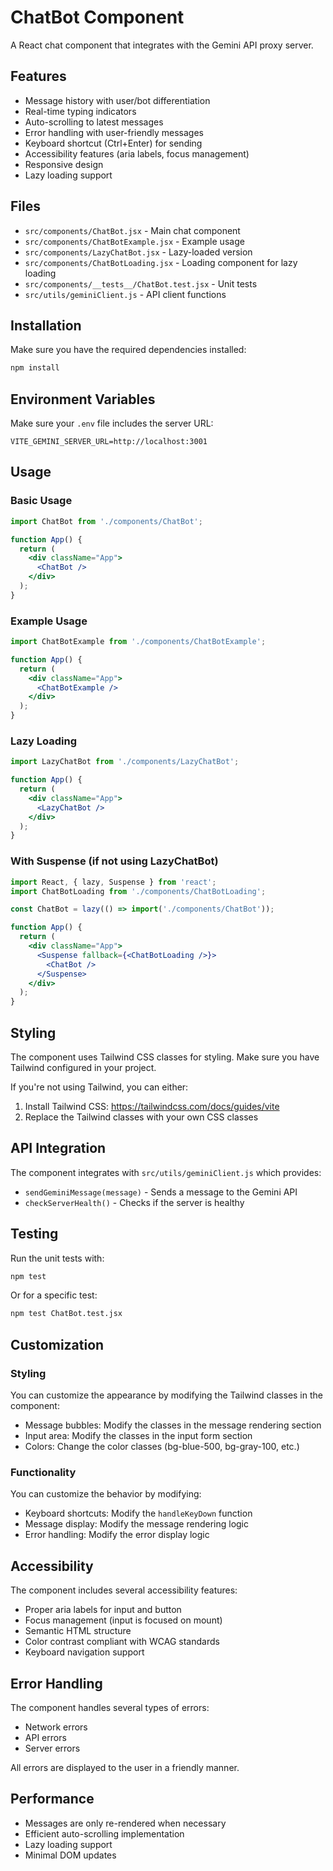 # ChatBot Component

A React chat component that integrates with the Gemini API proxy server.

## Features

- Message history with user/bot differentiation
- Real-time typing indicators
- Auto-scrolling to latest messages
- Error handling with user-friendly messages
- Keyboard shortcut (Ctrl+Enter) for sending
- Accessibility features (aria labels, focus management)
- Responsive design
- Lazy loading support

## Files

- `src/components/ChatBot.jsx` - Main chat component
- `src/components/ChatBotExample.jsx` - Example usage
- `src/components/LazyChatBot.jsx` - Lazy-loaded version
- `src/components/ChatBotLoading.jsx` - Loading component for lazy loading
- `src/components/__tests__/ChatBot.test.jsx` - Unit tests
- `src/utils/geminiClient.js` - API client functions

## Installation

Make sure you have the required dependencies installed:

```bash
npm install
```

## Environment Variables

Make sure your `.env` file includes the server URL:

```env
VITE_GEMINI_SERVER_URL=http://localhost:3001
```

## Usage

### Basic Usage

```jsx
import ChatBot from './components/ChatBot';

function App() {
  return (
    <div className="App">
      <ChatBot />
    </div>
  );
}
```

### Example Usage

```jsx
import ChatBotExample from './components/ChatBotExample';

function App() {
  return (
    <div className="App">
      <ChatBotExample />
    </div>
  );
}
```

### Lazy Loading

```jsx
import LazyChatBot from './components/LazyChatBot';

function App() {
  return (
    <div className="App">
      <LazyChatBot />
    </div>
  );
}
```

### With Suspense (if not using LazyChatBot)

```jsx
import React, { lazy, Suspense } from 'react';
import ChatBotLoading from './components/ChatBotLoading';

const ChatBot = lazy(() => import('./components/ChatBot'));

function App() {
  return (
    <div className="App">
      <Suspense fallback={<ChatBotLoading />}>
        <ChatBot />
      </Suspense>
    </div>
  );
}
```

## Styling

The component uses Tailwind CSS classes for styling. Make sure you have Tailwind configured in your project.

If you're not using Tailwind, you can either:
1. Install Tailwind CSS: https://tailwindcss.com/docs/guides/vite
2. Replace the Tailwind classes with your own CSS classes

## API Integration

The component integrates with `src/utils/geminiClient.js` which provides:

- `sendGeminiMessage(message)` - Sends a message to the Gemini API
- `checkServerHealth()` - Checks if the server is healthy

## Testing

Run the unit tests with:

```bash
npm test
```

Or for a specific test:

```bash
npm test ChatBot.test.jsx
```

## Customization

### Styling

You can customize the appearance by modifying the Tailwind classes in the component:

- Message bubbles: Modify the classes in the message rendering section
- Input area: Modify the classes in the input form section
- Colors: Change the color classes (bg-blue-500, bg-gray-100, etc.)

### Functionality

You can customize the behavior by modifying:

- Keyboard shortcuts: Modify the `handleKeyDown` function
- Message display: Modify the message rendering logic
- Error handling: Modify the error display logic

## Accessibility

The component includes several accessibility features:

- Proper aria labels for input and button
- Focus management (input is focused on mount)
- Semantic HTML structure
- Color contrast compliant with WCAG standards
- Keyboard navigation support

## Error Handling

The component handles several types of errors:

- Network errors
- API errors
- Server errors

All errors are displayed to the user in a friendly manner.

## Performance

- Messages are only re-rendered when necessary
- Efficient auto-scrolling implementation
- Lazy loading support
- Minimal DOM updates